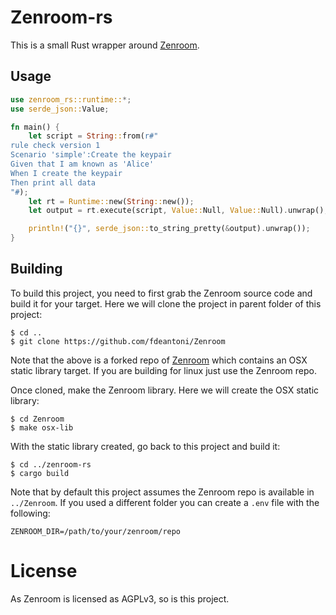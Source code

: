 # Zenroom-rs #

This is a small Rust wrapper around [Zenroom](https://dev.zenroom.org/).

## Usage ##

```rust
use zenroom_rs::runtime::*;
use serde_json::Value;

fn main() {
    let script = String::from(r#"
rule check version 1
Scenario 'simple':Create the keypair
Given that I am known as 'Alice'
When I create the keypair
Then print all data
"#);
    let rt = Runtime::new(String::new());
    let output = rt.execute(script, Value::Null, Value::Null).unwrap();

    println!("{}", serde_json::to_string_pretty(&output).unwrap());
}
```

## Building ##

To build this project, you need to first grab the Zenroom source code and build it for
your target. Here we will clone the project in parent folder of this project:

    $ cd ..
    $ git clone https://github.com/fdeantoni/Zenroom 
    
Note that the above is a forked repo of [Zenroom](https://github.com/DECODEproject/Zenroom) which
contains an OSX static library target. If you are building for linux just use the Zenroom repo.

Once cloned, make the Zenroom library. Here we will create the OSX static library:

    $ cd Zenroom
    $ make osx-lib
    
With the static library created, go back to this project and build it:

    $ cd ../zenroom-rs
    $ cargo build        
    
Note that by default this project assumes the Zenroom repo is available in `../Zenroom`. If you used
a different folder you can create a `.env` file with the following:

    ZENROOM_DIR=/path/to/your/zenroom/repo
    
# License #

As Zenroom is licensed as AGPLv3, so is this project.        